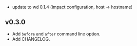 * update to wd 0.1.4 (impact configuration, host -> hostname)

## v0.3.0

* Add `before` and `after` command line option.
* Add CHANGELOG.

